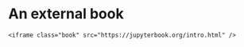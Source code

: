 # An external book

```{raw} html
<iframe class="book" src="https://jupyterbook.org/intro.html" />
```

